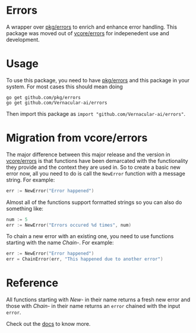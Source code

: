 # Errors

A wrapper over [pkg/errors](https://github.com/pkg/errors) to enrich and enhance error handling. This package was moved out of [vcore/errors](https://github.com/Vernacular-ai/vcore/tree/master/errors) for indepenedent use and development.

# Usage

To use this package, you need to have [pkg/errors](https://github.com/pkg/errors) and this package in your system. For most cases this should mean doing

```shell
go get github.com/pkg/errors
go get github.com/Vernacular-ai/errors
```

Then import this package as `import "github.com/Vernacular-ai/errors"`.

# Migration from vcore/errors

The major difference between this major release and the version in [vcore/errors](https://github.com/Vernacular-ai/vcore/tree/master/errors) is that functions have been demarcated with the functionality they provide and the context they are used in. So to create a basic new error now, all you need to do is call the `NewError` function with a message string. For example:

```go
err := NewError("Error happened")
```

Almost all of the functions support formatted strings so you can also do something like:
 
```go
num := 5
err := NewError("Errors occured %d times", num)
``` 
 
To chain a new error with an existing one, you need to use functions starting with the name *Chain*-. For example:

```go
err := NewError("Error happened")
err = ChainError(err, "This happened due to another error")
```

# Reference

All functions starting with *New*- in their name returns a fresh new error and those with *Chain*- in their name returns an `error` chained with the input `error`.

Check out the [docs](https://godoc.org/github.com/Vernacular-ai/errors) to know more.